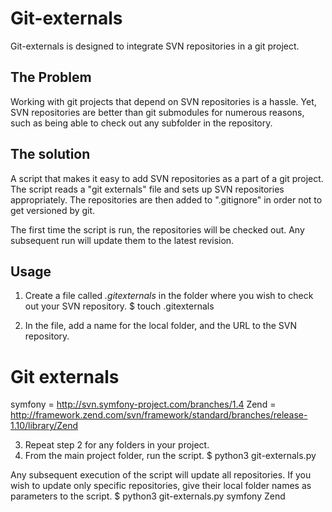 Git-externals
===

Git-externals is designed to integrate SVN repositories in a git project. 

The Problem
---
Working with git projects that depend on SVN repositories is a hassle. Yet, SVN repositories are better than git submodules for numerous reasons, such as being able to check out any subfolder in the repository.

The solution
---
A script that makes it easy to add SVN repositories as a part of a git project. The script reads a "git externals" file and sets up SVN repositories appropriately. The repositories are then added to ".gitignore" in order not to get versioned by git.

The first time the script is run, the repositories will be checked out. Any subsequent run will update them to the latest revision.

Usage
---
1. Create a file called *.gitexternals* in the folder where you wish to check out your SVN repository.
  $ touch .gitexternals
  
2. In the file, add a name for the local folder, and the URL to the SVN repository.
  # Git externals
  symfony = http://svn.symfony-project.com/branches/1.4
  Zend    = http://framework.zend.com/svn/framework/standard/branches/release-1.10/library/Zend
  
3. Repeat step 2 for any folders in your project.
4. From the main project folder, run the script.
  $ python3 git-externals.py
  
Any subsequent execution of the script will update all repositories. If you wish to update only specific repositories, give their local folder names as parameters to the script.
  $ python3 git-externals.py symfony Zend